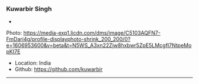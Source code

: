 ### Kuwarbir Singh

-
Photo: https://media-exp1.licdn.com/dms/image/C5103AQFN7-FmDarj4g/profile-displayphoto-shrink_200_200/0?e=1606953600&v=beta&t=N5WS_A3xn22Zjw8hxbwr5ZpE5LMcgfI7NtpeMopKI7E
- Location: India
- Github: https://github.com/kuwarbir

***
